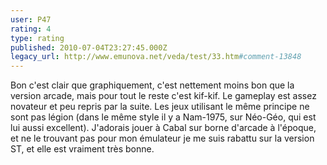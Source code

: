 ```yaml
---
user: P47
rating: 4
type: rating
published: 2010-07-04T23:27:45.000Z
legacy_url: http://www.emunova.net/veda/test/33.htm#comment-13848
---
```

Bon c'est clair que graphiquement, c'est nettement moins bon que la version arcade, mais pour tout le reste c'est kif-kif.
Le gameplay est assez novateur et peu repris par la suite. Les jeux utilisant le même principe ne sont pas légion (dans le même style il y a Nam-1975, sur Néo-Géo, qui est lui aussi excellent).
J'adorais jouer à Cabal sur borne d'arcade à l'époque, et ne le trouvant pas pour mon émulateur je me suis rabattu sur la version ST, et elle est vraiment très bonne.